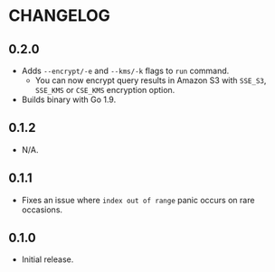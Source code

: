 # CHANGELOG

## 0.2.0

* Adds `--encrypt/-e` and `--kms/-k` flags to `run` command.
  * You can now encrypt query results in Amazon S3 with `SSE_S3`, `SSE_KMS` or `CSE_KMS` encryption option.
* Builds binary with Go 1.9.

## 0.1.2

* N/A.

## 0.1.1

* Fixes an issue where `index out of range` panic occurs on rare occasions.

## 0.1.0

* Initial release.
